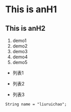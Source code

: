 This is anH1
===
This is anH2
---

1. demo1
2. demo2
3. demo3
4. demo4
5. demo5

- 列表1

* 列表2

+ 列表3

`String name = "liuruichao";`
